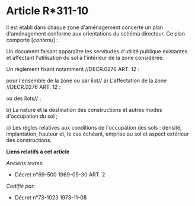 # Article R*311-10

Il est établi dans chaque zone d'aménagement concerté un plan d'aménagement conforme aux orientations du schéma directeur. Ce
plan comporte [*contenu*] :

Un document faisant apparaître les servitudes d'utilité publique existantes et affectant l'utilisation du sol à l'intérieur
de la zone considérée.

Un règlement fixant notamment //DECR.0276 ART. 12 :

pour l'ensemble de la zone ou par îlot//         a) L'affectation de la zone //DECR.0276 ART. 12 :

ou des îlots// ;

b) La nature et la destination des constructions et autres modes d'occupation du sol ;

c) Les règles relatives aux conditions de l'occupation des sols : densité, implantation, hauteur et, le cas échéant, emprise
au sol et aspect extérieur des constructions.

**Liens relatifs à cet article**

_Anciens textes_:

  - Décret n°69-500 1969-05-30 ART. 2

_Codifié par_:

  - Décret n°73-1023 1973-11-08

